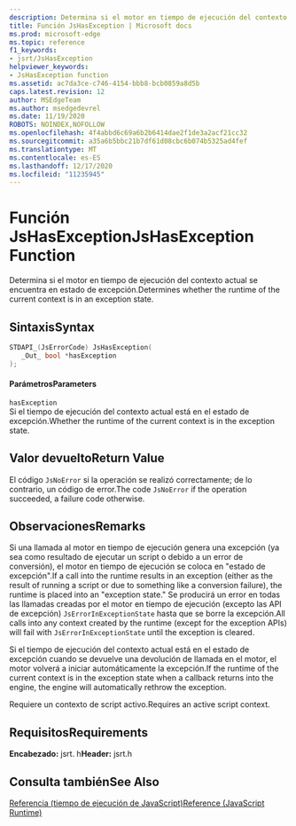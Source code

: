 ```yaml
---
description: Determina si el motor en tiempo de ejecución del contexto actual se encuentra en estado de excepción.
title: Función JsHasException | Microsoft docs
ms.prod: microsoft-edge
ms.topic: reference
f1_keywords:
- jsrt/JsHasException
helpviewer_keywords:
- JsHasException function
ms.assetid: ac7da3ce-c746-4154-bbb8-bcb0859a8d5b
caps.latest.revision: 12
author: MSEdgeTeam
ms.author: msedgedevrel
ms.date: 11/19/2020
ROBOTS: NOINDEX,NOFOLLOW
ms.openlocfilehash: 4f4abbd6c69a6b2b6414dae2f1de3a2acf21cc32
ms.sourcegitcommit: a35a6b5bbc21b7df61d08cbc6b074b5325ad4fef
ms.translationtype: MT
ms.contentlocale: es-ES
ms.lasthandoff: 12/17/2020
ms.locfileid: "11235945"
---
```

# <span data-ttu-id="ba4a3-103">Función JsHasException</span><span class="sxs-lookup"><span data-stu-id="ba4a3-103">JsHasException Function</span></span>

<span data-ttu-id="ba4a3-104">Determina si el motor en tiempo de ejecución del contexto actual se encuentra en estado de excepción.</span><span class="sxs-lookup"><span data-stu-id="ba4a3-104">Determines whether the runtime of the current context is in an exception state.</span></span>  
  
## <span data-ttu-id="ba4a3-105">Sintaxis</span><span class="sxs-lookup"><span data-stu-id="ba4a3-105">Syntax</span></span>  
  
```cpp  
STDAPI_(JsErrorCode) JsHasException(  
   _Out_ bool *hasException  
);  
```  
  
#### <span data-ttu-id="ba4a3-106">Parámetros</span><span class="sxs-lookup"><span data-stu-id="ba4a3-106">Parameters</span></span>  
 `hasException`  
 <span data-ttu-id="ba4a3-107">Si el tiempo de ejecución del contexto actual está en el estado de excepción.</span><span class="sxs-lookup"><span data-stu-id="ba4a3-107">Whether the runtime of the current context is in the exception state.</span></span>  
  
## <span data-ttu-id="ba4a3-108">Valor devuelto</span><span class="sxs-lookup"><span data-stu-id="ba4a3-108">Return Value</span></span>  
 <span data-ttu-id="ba4a3-109">El código `JsNoError` si la operación se realizó correctamente; de lo contrario, un código de error.</span><span class="sxs-lookup"><span data-stu-id="ba4a3-109">The code `JsNoError` if the operation succeeded, a failure code otherwise.</span></span>  
  
## <span data-ttu-id="ba4a3-110">Observaciones</span><span class="sxs-lookup"><span data-stu-id="ba4a3-110">Remarks</span></span>  
 <span data-ttu-id="ba4a3-111">Si una llamada al motor en tiempo de ejecución genera una excepción (ya sea como resultado de ejecutar un script o debido a un error de conversión), el motor en tiempo de ejecución se coloca en "estado de excepción".</span><span class="sxs-lookup"><span data-stu-id="ba4a3-111">If a call into the runtime results in an exception (either as the result of running a script or due to something like a conversion failure), the runtime is placed into an "exception state."</span></span> <span data-ttu-id="ba4a3-112">Se producirá un error en todas las llamadas creadas por el motor en tiempo de ejecución (excepto las API de excepción) `JsErrorInExceptionState` hasta que se borre la excepción.</span><span class="sxs-lookup"><span data-stu-id="ba4a3-112">All calls into any context created by the runtime (except for the exception APIs) will fail with `JsErrorInExceptionState` until the exception is cleared.</span></span>  
  
 <span data-ttu-id="ba4a3-113">Si el tiempo de ejecución del contexto actual está en el estado de excepción cuando se devuelve una devolución de llamada en el motor, el motor volverá a iniciar automáticamente la excepción.</span><span class="sxs-lookup"><span data-stu-id="ba4a3-113">If the runtime of the current context is in the exception state when a callback returns into the engine, the engine will automatically rethrow the exception.</span></span>  
  
 <span data-ttu-id="ba4a3-114">Requiere un contexto de script activo.</span><span class="sxs-lookup"><span data-stu-id="ba4a3-114">Requires an active script context.</span></span>  
  
## <span data-ttu-id="ba4a3-115">Requisitos</span><span class="sxs-lookup"><span data-stu-id="ba4a3-115">Requirements</span></span>  
 <span data-ttu-id="ba4a3-116">**Encabezado:** jsrt. h</span><span class="sxs-lookup"><span data-stu-id="ba4a3-116">**Header:** jsrt.h</span></span>  
  
## <span data-ttu-id="ba4a3-117">Consulta también</span><span class="sxs-lookup"><span data-stu-id="ba4a3-117">See Also</span></span>  
 [<span data-ttu-id="ba4a3-118">Referencia (tiempo de ejecución de JavaScript)</span><span class="sxs-lookup"><span data-stu-id="ba4a3-118">Reference (JavaScript Runtime)</span></span>](../chakra-hosting/reference-javascript-runtime.md)
